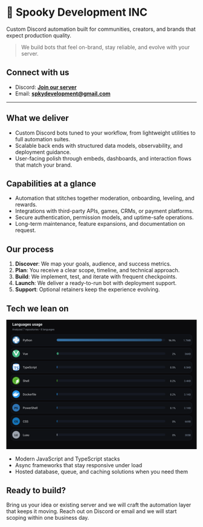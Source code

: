 # 👻 Spooky Development INC

Custom Discord automation built for communities, creators, and brands that expect production quality.

> We build bots that feel on-brand, stay reliable, and evolve with your server.

## Connect with us
- Discord: **[Join our server](https://discord.gg/XYspZgEEJb)**
- Email: **spkydevelopment@gmail.com**

---

## What we deliver
- Custom Discord bots tuned to your workflow, from lightweight utilities to full automation suites.
- Scalable back ends with structured data models, observability, and deployment guidance.
- User-facing polish through embeds, dashboards, and interaction flows that match your brand.

## Capabilities at a glance
- Automation that stitches together moderation, onboarding, leveling, and rewards.
- Integrations with third-party APIs, games, CRMs, or payment platforms.
- Secure authentication, permission models, and uptime-safe operations.
- Long-term maintenance, feature expansions, and documentation on request.

## Our process
1. **Discover**: We map your goals, audience, and success metrics.
2. **Plan**: You receive a clear scope, timeline, and technical approach.
3. **Build**: We implement, test, and iterate with frequent checkpoints.
4. **Launch**: We deliver a ready-to-run bot with deployment support.
5. **Support**: Optional retainers keep the experience evolving.

## Tech we lean on
![Languages Usage](./assets/languages.svg?v=bea94120c9)

- Modern JavaScript and TypeScript stacks
- Async frameworks that stay responsive under load
- Hosted database, queue, and caching solutions when you need them

## Ready to build?
Bring us your idea or existing server and we will craft the automation layer that keeps it moving. Reach out on Discord or email and we will start scoping within one business day.